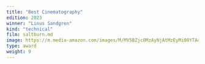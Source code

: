 ```yaml
---
title: "Best Cinematography"
edition: 2023
winner: "Linus Sandgren"
kind: "technical"
film: saltburn.md
image: https://m.media-amazon.com/images/M/MV5BZjc0MzAyNjAtMzEyMi00YTA4LWFhN2YtYTE3MWJlYTNlNWFiXkEyXkFqcGdeQXVyMTUzMTg2ODkz._V1_FMjpg_UX1024_.jpg
type: award
weight: 9
---
```

